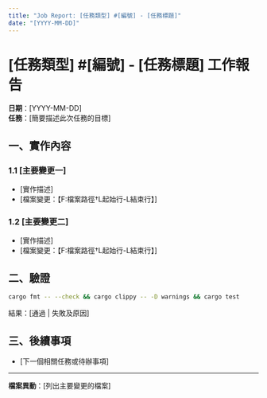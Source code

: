 ```yaml
---
title: "Job Report: [任務類型] #[編號] - [任務標題]"
date: "[YYYY-MM-DD]"
---
```


# [任務類型] #[編號] - [任務標題] 工作報告

**日期**：[YYYY-MM-DD]  
**任務**：[簡要描述此次任務的目標]

## 一、實作內容

### 1.1 [主要變更一]
- [實作描述]
- [檔案變更：【F:檔案路徑†L起始行-L結束行】]

### 1.2 [主要變更二]
- [實作描述]  
- [檔案變更：【F:檔案路徑†L起始行-L結束行】]

## 二、驗證

```bash
cargo fmt -- --check && cargo clippy -- -D warnings && cargo test
```

結果：[通過 | 失敗及原因]

## 三、後續事項

- [下一個相關任務或待辦事項]

---
**檔案異動**：[列出主要變更的檔案]

